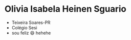  <h1> Olivia Isabela Heinen Sguario </h1>
 
- Teixeira Soares-PR
- Colégio Sesi 
- sou feliz 😄 hehehe

<!--
**Isahsguario/Isahsguario** is a ✨ _special_ ✨ repository because its `README.md` (this file) appears on your GitHub profile.

Here are some ideas to get you started:

- 🔭 I’m currently working on ...
- 🌱 I’m currently learning ...
- 👯 I’m looking to collaborate on ...
- 🤔 I’m looking for help with ...
- 💬 Ask me about ...
- 📫 How to reach me: ...
- 😄 Pronouns: ...
- ⚡ Fun fact: ...
-->
